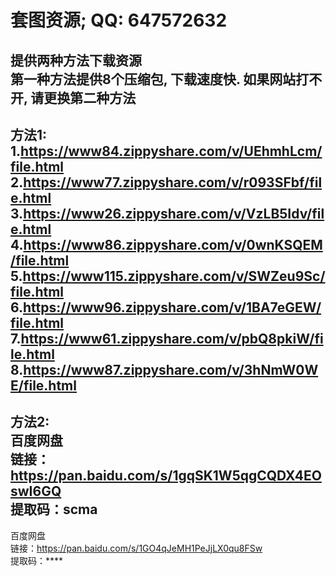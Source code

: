 # 套图资源; QQ: 647572632
提供两种方法下载资源<br>
第一种方法提供8个压缩包, 下载速度快. 如果网站打不开, 请更换第二种方法<br>
-----------------------------------------------------------------------------------
方法1:<br>
1.https://www84.zippyshare.com/v/UEhmhLcm/file.html<br>
2.https://www77.zippyshare.com/v/r093SFbf/file.html<br>
3.https://www26.zippyshare.com/v/VzLB5Idv/file.html<br>
4.https://www86.zippyshare.com/v/0wnKSQEM/file.html<br>
5.https://www115.zippyshare.com/v/SWZeu9Sc/file.html<br>
6.https://www96.zippyshare.com/v/1BA7eGEW/file.html<br>
7.https://www61.zippyshare.com/v/pbQ8pkiW/file.html<br>
8.https://www87.zippyshare.com/v/3hNmW0WE/file.html<br>
-----------------------------------------------------------------------------------
方法2:<br>
百度网盘<br>
链接：https://pan.baidu.com/s/1gqSK1W5qgCQDX4EOswI6GQ<br>
提取码：scma<br>
-----------------------------------------------------------------------------------
百度网盘<br>
链接：https://pan.baidu.com/s/1GO4qJeMH1PeJjLX0qu8FSw<br>
提取码：****




